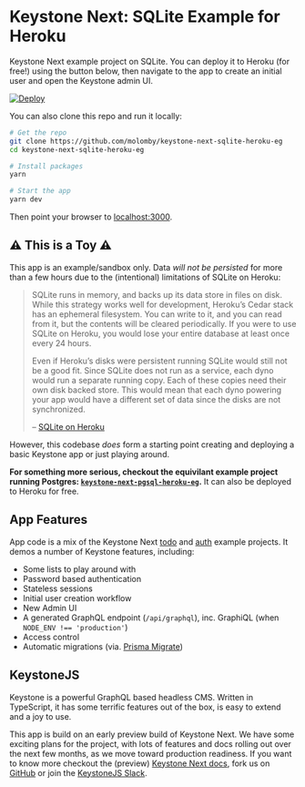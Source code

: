 # Keystone Next: SQLite Example for Heroku

Keystone Next example project on SQLite.
You can deploy it to Heroku (for free!) using the button below, then navigate to the app to create an initial user and open the Keystone admin UI.

[![Deploy](https://www.herokucdn.com/deploy/button.svg)](https://heroku.com/deploy?template=https://github.com/molomby/keystone-next-sqlite-heroku-eg)

You can also clone this repo and run it locally:

```sh
# Get the repo
git clone https://github.com/molomby/keystone-next-sqlite-heroku-eg
cd keystone-next-sqlite-heroku-eg

# Install packages
yarn

# Start the app
yarn dev
```

Then point your browser to [localhost:3000](http://localhost:3000).

## ⚠️ This is a Toy ⚠️

This app is an example/sandbox only.
Data _will not be persisted_ for more than a few hours due to the (intentional) limitations of SQLite on Heroku:

> SQLite runs in memory, and backs up its data store in files on disk.
> While this strategy works well for development, Heroku’s Cedar stack has an ephemeral filesystem.
> You can write to it, and you can read from it, but the contents will be cleared periodically.
> If you were to use SQLite on Heroku, you would lose your entire database at least once every 24 hours.
>
> Even if Heroku’s disks were persistent running SQLite would still not be a good fit.
> Since SQLite does not run as a service, each dyno would run a separate running copy.
> Each of these copies need their own disk backed store.
> This would mean that each dyno powering your app would have a different set of data since the disks are not synchronized.
>
> – [SQLite on Heroku](https://devcenter.heroku.com/articles/sqlite3)

However, this codebase _does_ form a starting point creating and deploying a basic Keystone app or just playing around.

**For something more serious, checkout the equivilant example project running Postgres: [`keystone-next-pgsql-heroku-eg`](https://github.com/molomby/keystone-next-pgsql-heroku-eg).**
It can also be deployed to Heroku for free.

## App Features

App code is a mix of the Keystone Next
[todo](https://github.com/keystonejs/keystone/tree/master/examples/todo) and
[auth](https://github.com/keystonejs/keystone/tree/master/examples/auth) example projects.
It demos a number of Keystone features, including:

- Some lists to play around with
- Password based authentication
- Stateless sessions
- Initial user creation workflow
- New Admin UI
- A generated GraphQL endpoint (`/api/graphql`), inc. GraphiQL (when `NODE_ENV !== 'production'`)
- Access control
- Automatic migrations (via. [Prisma Migrate](https://www.prisma.io/docs/concepts/components/prisma-migrate))

## KeystoneJS

Keystone is a powerful GraphQL based headless CMS.
Written in TypeScript, it has some terrific features out of the box, is easy to extend and a joy to use.

This app is build on an early preview build of Keystone Next.
We have some exciting plans for the project, with lots of features and docs rolling out over the next few months, as we move toward production readiness.
If you want to know more
checkout the (preview) [Keystone Next docs](https://next.keystonejs.com),
fork us on [GitHub](https://github.com/keystonejs/keystone)
or join the [KeystoneJS Slack](https://keystonejs.slack.com).
